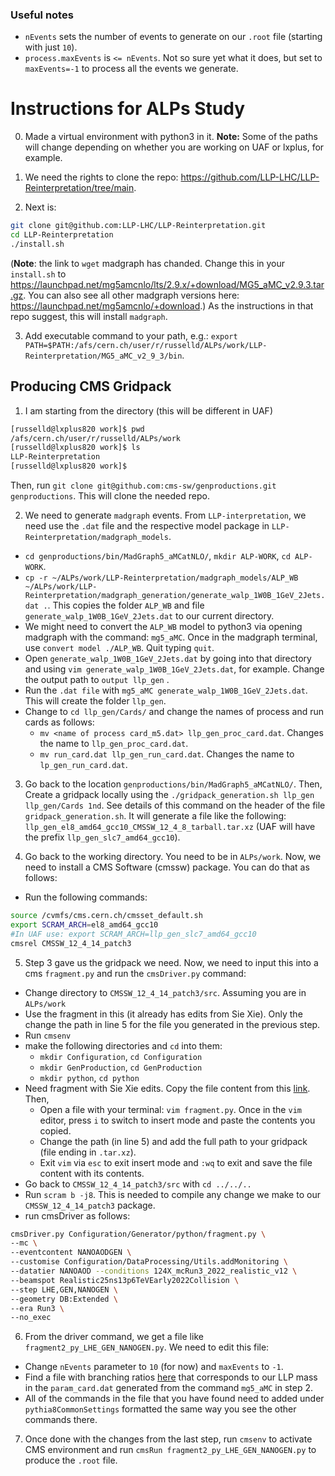 ### Useful notes
* `nEvents` sets the number of events to generate on our `.root` file (starting with just `10`).
* `process.maxEvents` is `<= nEvents`. Not so sure yet what it does, but set to `maxEvents=-1` to process all the events we generate.

# Instructions for ALPs Study

0. Made a virtual environment with python3 in it. **Note:** Some of the paths will change depending on whether you are working on UAF or lxplus, for example.

1. We need the rights to clone the repo: https://github.com/LLP-LHC/LLP-Reinterpretation/tree/main.
2. Next is: 
```bash
git clone git@github.com:LLP-LHC/LLP-Reinterpretation.git
cd LLP-Reinterpretation
./install.sh
```
(**Note**: the link to `wget` madgraph has chanded. Change this in your `install.sh` to https://launchpad.net/mg5amcnlo/lts/2.9.x/+download/MG5_aMC_v2.9.3.tar.gz. You can also see all other madgraph versions here: https://launchpad.net/mg5amcnlo/+download.)
As the instructions in that repo suggest, this will install `madgraph`.

3. Add executable command to your path, e.g.: `export PATH=$PATH:/afs/cern.ch/user/r/russelld/ALPs/work/LLP-Reinterpretation/MG5_aMC_v2_9_3/bin`.

## Producing CMS Gridpack

1. I am starting from the directory (this will be different in UAF)
```bash
[russelld@lxplus820 work]$ pwd
/afs/cern.ch/user/r/russelld/ALPs/work
[russelld@lxplus820 work]$ ls
LLP-Reinterpretation
[russelld@lxplus820 work]$
```
Then, run `git clone git@github.com:cms-sw/genproductions.git genproductions`. This will clone the needed repo.


2. We need to generate `madgraph` events. From `LLP-interpretation`, we need use the `.dat` file and the respective model package in `LLP-Reinterpretation/madgraph_models`.
* `cd genproductions/bin/MadGraph5_aMCatNLO/`, `mkdir ALP-WORK`, `cd ALP-WORK`.
* `cp -r ~/ALPs/work/LLP-Reinterpretation/madgraph_models/ALP_WB  ~/ALPs/work/LLP-Reinterpretation/madgraph_generation/generate_walp_1W0B_1GeV_2Jets.dat .`. This copies the folder `ALP_WB` and file `generate_walp_1W0B_1GeV_2Jets.dat` to our current directory.
* We might need to convert the `ALP_WB` model to python3 via opening madgraph with the command: `mg5_aMC`. Once in the madgraph terminal, use `convert model ./ALP_WB`. Quit typing `quit`.
* Open `generate_walp_1W0B_1GeV_2Jets.dat` by going into that directory and using `vim generate_walp_1W0B_1GeV_2Jets.dat`, for example. Change the output path to `output llp_gen` .
* Run the `.dat file` with `mg5_aMC generate_walp_1W0B_1GeV_2Jets.dat`. This will create the folder `llp_gen`.
* Change to `cd llp_gen/Cards/` and change the names of process and run cards as follows:
   * `mv <name of process card_m5.dat> llp_gen_proc_card.dat`. Changes the name to `llp_gen_proc_card.dat`.
   * `mv run_card.dat llp_gen_run_card.dat`. Changes the name to `lp_gen_run_card.dat`.

3. Go back to the location `genproductions/bin/MadGraph5_aMCatNLO/`. Then, Create a gridpack locally using the `./gridpack_generation.sh llp_gen llp_gen/Cards 1nd`. See details of this command on the header of the file `gridpack_generation.sh`. It will generate a file like the following: `llp_gen_el8_amd64_gcc10_CMSSW_12_4_8_tarball.tar.xz` (UAF will have the prefix `llp_gen_slc7_amd64_gcc10`).

4. Go back to the working directory. You need to be in `ALPs/work`. Now, we need to install a CMS Software (cmssw) package. You can do that as follows:
 * Run the following commands: 
```bash
source /cvmfs/cms.cern.ch/cmsset_default.sh
export SCRAM_ARCH=el8_amd64_gcc10
#In UAF use: export SCRAM_ARCH=llp_gen_slc7_amd64_gcc10
cmsrel CMSSW_12_4_14_patch3
```   

5. Step 3 gave us the gridpack we need. Now, we need to input this into a cms `fragment.py` and run the `cmsDriver.py` command:
* Change directory to `CMSSW_12_4_14_patch3/src`. Assuming you are in `ALPs/work`
* Use the fragment in this  (it already has edits from Sie Xie). Only the change the path in line 5 for the file you generated in the previous step.
* Run `cmsenv`
* make the following directories and `cd` into them: 
   * `mkdir Configuration`, `cd Configuration`
   * `mkdir GenProduction`, `cd GenProduction`
   * `mkdir python`, `cd python` 
* Need fragment with Sie Xie edits. Copy the file content from this [link](https://gist.github.com/Brainz22/8538908efe29ab002eb1863be3db0589). Then,
   * Open a file with your terminal: `vim fragment.py`. Once in the `vim` editor, press `i` to switch to insert mode and paste the contents you copied.
   * Change the path (in line 5) and add the full path to your gridpack (file ending in `.tar.xz`).
   * Exit `vim` via `esc` to exit insert mode and `:wq` to exit and save the file content with its contents.
* Go back to `CMSSW_12_4_14_patch3/src` with `cd ../../..`
* Run `scram b -j8`. This is needed to compile any change we make to our `CMSSW_12_4_14_patch3` package.
* run cmsDriver as follows:
```bash
cmsDriver.py Configuration/Generator/python/fragment.py \
--mc \
--eventcontent NANOAODGEN \
--customise Configuration/DataProcessing/Utils.addMonitoring \
--datatier NANOAOD --conditions 124X_mcRun3_2022_realistic_v12 \
--beamspot Realistic25ns13p6TeVEarly2022Collision \
--step LHE,GEN,NANOGEN \
--geometry DB:Extended \
--era Run3 \
--no_exec
```
6. From the driver command, we get a file like `fragment2_py_LHE_GEN_NANOGEN.py`. We need to edit this file:
* Change `nEvents` parameter to `10` (for now) and `maxEvents` to `-1`.
* Find a file with branching ratios [here](https://github.com/LLP-LHC/branchingRatios/tree/master/ALPs) that corresponds to our LLP mass in the `param_card.dat` generated from the command `mg5_aMC` in step 2.
* All of the commands in the file that you have found need to added under `pythia8CommonSettings` formatted the same way you see the other commands there.

7. Once done with the changes from the last step, run `cmsenv` to activate CMS environment and run `cmsRun fragment2_py_LHE_GEN_NANOGEN.py` to produce the `.root` file.


